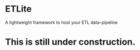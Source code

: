 # ETLite
A lightweight framework to host your ETL data-pipeline

# This is still under construction.
